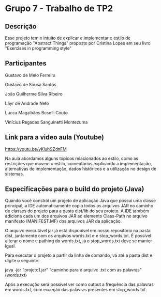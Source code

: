 # Grupo 7 - Trabalho de TP2
## Descrição
Esse projeto tem o intuito de explicar e implementar o estilo de programação "Abstract Things" proposto por Cristina Lopes em seu livro "Exercises in programming style"

## Participantes 
Gustavo de Melo Ferreira

Gustavo de Sousa Santos

João Guilherme Silva Ribeiro

Layr de Andrade Neto

Lucca Magalhães Boselli Couto

Vinícius Regadas Sanguinetti Montezuma

## Link para a video aula (Youtube)
https://youtu.be/yKIuhSZdnFM

Na aula abordamos alguns tópicos relacionados ao estilo, como as restrições que movem o estilo, comentários explicando a implementação, alternativas de implementação, dados históricos e a utilização no design de sistemas.

## Especificações para o build do projeto (Java)

Quando você constrói um projeto de aplicação Java que possui uma classe principal, a IDE automaticamente copia todos os arquivos JAR no caminho de classes do projeto para a pasta dist/lib do seu projeto. A IDE também adiciona cada um dos arquivos JAR ao elemento Class-Path no arquivo manifesto (MANIFEST.MF) dos arquivos JAR da aplicação.

O arquivo executável jar já está disponível em nosso repositório na pasta dist, juntamente com os arquivos words.txt e e stop_words.txt. É possível alterar o nome e pathing do words.txt, já o stop_words.txt deve se manter igual.

Para executar o projeto a partir da linha de comando, vá até a pasta dist e digite o seguinte:

java -jar "projeto1.jar" "caminho para o arquivo .txt com as palavras" (words.txt)

Após a execução será possível ver como output a frequência das palavras em words.txt, com exceção das palavras presentes em stop_words.txt.
